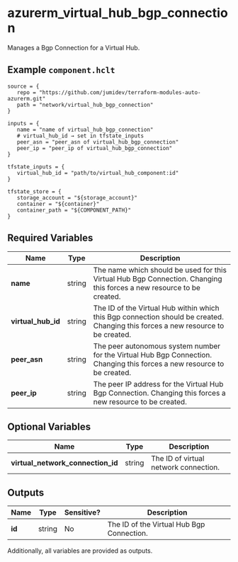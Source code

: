 # azurerm_virtual_hub_bgp_connection

Manages a Bgp Connection for a Virtual Hub.

## Example `component.hclt`

```hcl
source = {
   repo = "https://github.com/jumidev/terraform-modules-auto-azurerm.git"   
   path = "network/virtual_hub_bgp_connection"   
}

inputs = {
   name = "name of virtual_hub_bgp_connection"   
   # virtual_hub_id → set in tfstate_inputs
   peer_asn = "peer_asn of virtual_hub_bgp_connection"   
   peer_ip = "peer_ip of virtual_hub_bgp_connection"   
}

tfstate_inputs = {
   virtual_hub_id = "path/to/virtual_hub_component:id"   
}

tfstate_store = {
   storage_account = "${storage_account}"   
   container = "${container}"   
   container_path = "${COMPONENT_PATH}"   
}

```

## Required Variables

| Name | Type |  Description |
| ---- | --------- |  ----------- |
| **name** | string |  The name which should be used for this Virtual Hub Bgp Connection. Changing this forces a new resource to be created. | 
| **virtual_hub_id** | string |  The ID of the Virtual Hub within which this Bgp connection should be created. Changing this forces a new resource to be created. | 
| **peer_asn** | string |  The peer autonomous system number for the Virtual Hub Bgp Connection. Changing this forces a new resource to be created. | 
| **peer_ip** | string |  The peer IP address for the Virtual Hub Bgp Connection. Changing this forces a new resource to be created. | 

## Optional Variables

| Name | Type |  Description |
| ---- | --------- |  ----------- |
| **virtual_network_connection_id** | string |  The ID of virtual network connection. | 



## Outputs

| Name | Type | Sensitive? | Description |
| ---- | ---- | --------- | --------- |
| **id** | string | No  | The ID of the Virtual Hub Bgp Connection. | 

Additionally, all variables are provided as outputs.
